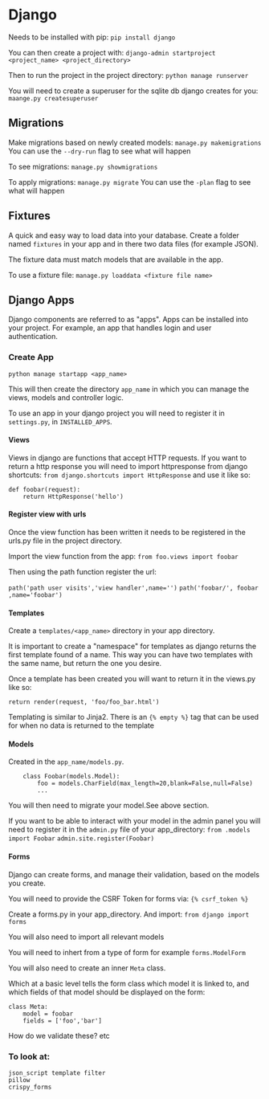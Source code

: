 # Django

Needs to be installed with pip: `pip install django`

You can then create a project with: 
`django-admin startproject <project_name> <project_directory>`

Then to run the project in the project directory:
`python manage runserver`

You will need to create a superuser for the sqlite db django creates
for you: `maange.py createsuperuser`


## Migrations
Make migrations based on newly created models: 
`manage.py makemigrations`
You can use the `--dry-run` flag to see what will happen

To see migrations:
`manage.py showmigrations`

To apply migrations:
`manage.py migrate`
You can use the `-plan` flag to see what will happen

## Fixtures
A quick and easy way to load data into your database. Create a folder named
`fixtures` in your app and in there two data files (for example JSON).

The fixture data must match models that are available in the app.

To use a fixture file: `manage.py loaddata <fixture file name>`

## Django Apps
Django components are referred to as "apps". Apps can be installed
into your project. For example, an app that handles login and
user authentication.

### Create App

`python manage startapp <app_name>`

This will then create the directory `app_name` in which you can manage
the views, models and controller logic.

To use an app in your django project you will need to register it in
`settings.py`, in  `INSTALLED_APPS`.

#### Views

Views in django are functions that accept HTTP requests. If you want
to return a http response you will need to import httpresponse from
django shortcuts: `from django.shortcuts import HttpResponse` and use
it like so:

```
def foobar(request):
	return HttpResponse('hello')
```

#### Register view with urls

Once the view function has been written it needs to be registered in
the urls.py file in the project directory.

Import the view function from the app: `from foo.views import foobar`

Then using the path function register the url:

`path('path user visits','view handler',name='')`
`path('foobar/', foobar ,name='foobar')`

#### Templates

Create a `templates/<app_name>` directory in your app directory.

It is important to create a "namespace" for templates as django
returns the first template found of a name. This way you can have two
templates with the same name, but return the one you desire.

Once a template has been created you will want to return it in the
views.py like so:

` return render(request, 'foo/foo_bar.html') `

Templating is similar to Jinja2. There is an `{% empty %}` tag that can
be used for when no data is returned to the template

#### Models

Created in the `app_name/models.py`.

```
	class Foobar(models.Model):
		foo = models.CharField(max_length=20,blank=False,null=False)
		...
```

You will then need to migrate your model.See above section.

If you want to be able to interact with your model in the admin panel
you will need to register it in the `admin.py` file of your
app_directory:
` from .models import Foobar `
` admin.site.register(Foobar) `

#### Forms

Django can create forms, and manage their validation, based on the
models you create.

You will need to provide the CSRF Token for forms via: 
`{% csrf_token %}`

Create a forms.py in your app_directory. And import:
` from django import forms `

You will also need to import all relevant models

You will need to inhert from a type of form for example
`forms.ModelForm`

You will also need to create an inner `Meta` class.

Which at a basic level tells the form class which model it is linked
to, and which fields of that model should be displayed on the form:

```
class Meta:
	model = foobar
	fields = ['foo','bar']
```

How do we validate these? etc

### To look at:
    json_script template filter
    pillow
    crispy_forms


